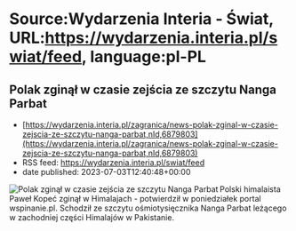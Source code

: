 # Source:Wydarzenia Interia - Świat, URL:https://wydarzenia.interia.pl/swiat/feed, language:pl-PL

## Polak zginął w czasie zejścia ze szczytu Nanga Parbat
 - [https://wydarzenia.interia.pl/zagranica/news-polak-zginal-w-czasie-zejscia-ze-szczytu-nanga-parbat,nId,6879803](https://wydarzenia.interia.pl/zagranica/news-polak-zginal-w-czasie-zejscia-ze-szczytu-nanga-parbat,nId,6879803)
 - RSS feed: https://wydarzenia.interia.pl/swiat/feed
 - date published: 2023-07-03T12:40:48+00:00

<p><a href="https://wydarzenia.interia.pl/zagranica/news-polak-zginal-w-czasie-zejscia-ze-szczytu-nanga-parbat,nId,6879803"><img align="left" alt="Polak zginął w czasie zejścia ze szczytu Nanga Parbat" src="https://i.iplsc.com/polak-zginal-w-czasie-zejscia-ze-szczytu-nanga-parbat/000HCWVXGPA9GJBW-C321.jpg" /></a>Polski himalaista Paweł Kopeć zginął w Himalajach - potwierdził w poniedziałek portal wspinanie.pl. Schodził ze szczytu ośmiotysięcznika Nanga Parbat leżącego w zachodniej części Himalajów w Pakistanie. </p><br clear="all" />

